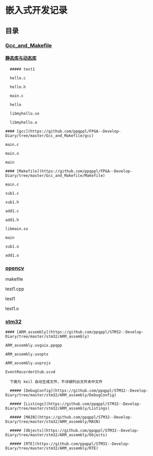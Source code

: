 # 嵌入式开发记录

## 目录

  ### [Gcc_and_Makefile](https://github.com/ppqppl/FPGA--Develop-Diary/tree/master/Gcc_and_Makefile)

#### [    静态库与动态库](https://github.com/ppqppl/FPGA--Develop-Diary/tree/master/Gcc_and_Makefile/%E9%9D%99%E6%80%81%E5%BA%93%E4%B8%8E%E5%8A%A8%E6%80%81%E5%BA%93/test1)

      ##### test1

      hello.c

      hello.h

      main.c

      hello

      libmyhello.so

      libmyhello.a

    #### [gcc](https://github.com/ppqppl/FPGA--Develop-Diary/tree/master/Gcc_and_Makefile/gcc)

    main.c

    main.o

    main

    #### [Makefile](https://github.com/ppqppl/FPGA--Develop-Diary/tree/master/Gcc_and_Makefile/Makefile)

    main.c

    sub1.c

    sub1.h

    add1.c

    add1.h

    libmain.so

    main

    sub1.o

    add1.o

  ### [opencv](https://github.com/ppqppl/FPGA--Develop-Diary/tree/master/opencv)

  makefile

  test1.cpp

  test1

  test1.o

  ### [stm32](https://github.com/ppqppl/STM32--Develop-Diary/tree/master/stm32)

    #### [ARM_assembly](https://github.com/ppqppl/STM32--Develop-Diary/tree/master/stm32/ARM_assembly)

    ARM_assembly.uvguix.ppqpp

    ARM_assembly.uvoptx

    ARM_assembly.uvprojx

    EventRecorderStub.scvd

      下面为 keil 自动生成文件，不详细列出文件夹中文件

      ##### [DebugConfig](https://github.com/ppqppl/STM32--Develop-Diary/tree/master/stm32/ARM_assembly/DebugConfig)

      ##### [Listings](https://github.com/ppqppl/STM32--Develop-Diary/tree/master/stm32/ARM_assembly/Listings)

      ##### [MAIN](https://github.com/ppqppl/STM32--Develop-Diary/tree/master/stm32/ARM_assembly/MAIN)

      ##### [Objects](https://github.com/ppqppl/STM32--Develop-Diary/tree/master/stm32/ARM_assembly/Objects)

      ##### [RTE](https://github.com/ppqppl/STM32--Develop-Diary/tree/master/stm32/ARM_assembly/RTE)
